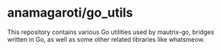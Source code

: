 # anamagaroti/go_utils
This repository contains various Go utilities used by mautrix-go, bridges
written in Go, as well as some other related libraries like whatsmeow.
